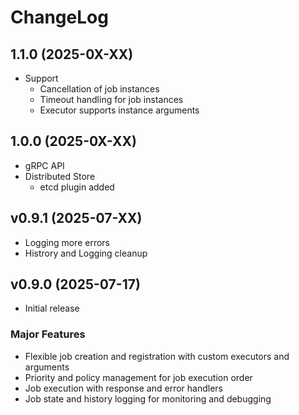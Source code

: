 # ChangeLog

## 1.1.0 (2025-0X-XX)
- Support 
  - Cancellation of job instances
  - Timeout handling for job instances
  - Executor supports instance arguments

## 1.0.0 (2025-0X-XX)
- gRPC API
- Distributed Store
  - etcd plugin added

## v0.9.1 (2025-07-XX)
- Logging more errors 
- Histrory and Logging cleanup

## v0.9.0 (2025-07-17)
- Initial release
### Major Features
- Flexible job creation and registration with custom executors and arguments
- Priority and policy management for job execution order
- Job execution with response and error handlers
- Job state and history logging for monitoring and debugging
